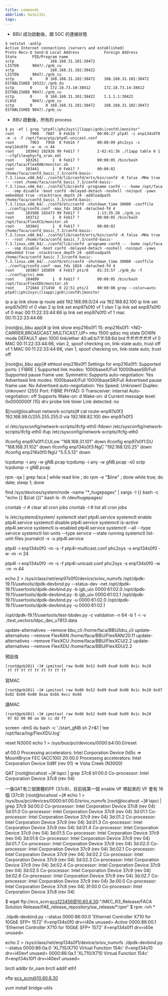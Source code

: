 ```yaml
---
title: commands
abbrlink: 9a3e132c
tags:
---
```

* BBU 成功啟動後，跟 5GC 的連線狀態
```
$ netstat -anSlp
Active Internet connections (servers and established)
Proto Recv-Q Send-Q Local Address           Foreign Address         State       PID/Program name    
sctp                168.168.31.101:38472                            LISTEN      9047/./gnb_cu       
sctp                168.168.31.102:38422                            LISTEN      9047/./gnb_cu       
sctp       0      0 168.168.31.102:38472    168.168.31.101:38472    ESTABLISHED 10522/./gnb_du      
sctp       0      0 172.18.73.10:38412      172.18.73.14:38412      ESTABLISHED 9047/./gnb_cu       
sctp       0      0 168.168.31.101:38422    1.1.1.1:38422           CLOSE       9047/./gnb_cu       
sctp       0      0 168.168.31.101:38472    168.168.31.102:38472    ESTABLISHED 9047/./gnb_cu 
```
* BBU 啟動後，所有的 process
```
$ ps -ef | grep "ptp4l\|phc2sys\|l1app\|gnb\|confd\|monitor"
root       7900   7887  0 Feb16 ?        00:00:27 ptp4l -i enp134s0f0 -m -s -f /opt/faca/ptp/ptp4l-unicast.conf
root       7963   7950  0 Feb16 ?        00:00:09 phc2sys -s enp134s0f0 -w -m -n 44
root     103043 102926 99 Feb17 ?        2-02:41:36 ./l1app table 0 1 --cfgfile=phycfg_xran.xml
root     103261      1  0 Feb17 ?        00:00:05 /bin/bash /opt/faca/FlexRAN/monitor.sh
root     103441      1  0 Feb17 ?        00:00:02 /home/faca/confd_basic_7.3/confd-basic-7.3.linux.x86_64/../confd/lib/confd/erts/bin/confd -K false -MHe true -- -root /home/faca/confd_basic_7.3/confd-basic-7.3.linux.x86_64/../confd/lib/confd -progname confd -- -home /opt/faca -- -smp disable -boot confd -delayed-detach -noshell -noinput -yaws embedded true -stacktrace_depth 24 -addloadpath /home/faca/confd_basic_7.3/confd-basic-7.3.linux.x86_64/../confd/etc/confd -shutdown_time 30000 -conffile ../config/confd.conf -max_fds 1024 -detached-fd 4
root     103506 103473 99 Feb17 ?        1-13:35:20 ./gnb_cu
root     103712      1  0 Feb17 ?        00:00:05 /bin/bash /opt/faca/FlexXCU/monitor.sh
root     103842      1  0 Feb17 ?        00:00:02 /home/faca/confd_basic_7.3/confd-basic-7.3.linux.x86_64/../confd/lib/confd/erts/bin/confd -K false -MHe true -- -root /home/faca/confd_basic_7.3/confd-basic-7.3.linux.x86_64/../confd/lib/confd -progname confd -- -home /opt/faca -- -smp disable -boot confd -delayed-detach -noshell -noinput -yaws embedded true -stacktrace_depth 24 -addloadpath /home/faca/confd_basic_7.3/confd-basic-7.3.linux.x86_64/../confd/etc/confd -shutdown_time 30000 -conffile ../config/confd.conf -max_fds 1024 -detached-fd 4
root     103867 103859  4 Feb17 pts/0    01:33:57 ./gnb_du -f ../config/ssi_mem
root     104099      1  0 Feb17 ?        00:00:05 /bin/bash /opt/faca/FlexXDU/monitor.sh
root     171684 171450  0 22:51 pts/2    00:00:00 grep --color=auto ptp4l\|phc2sys\|l1app\|gnb\|confd\|monitor
```
ip a
ip link show
ip route add 192.168.99.0/24 via 192.168.82.100
ip link set enp97s0f0 vf 0 vlan 2
ip link set enp97s0f0 vf 1 vlan 1
ip link set enp97s0f0 vf 0 mac 00:11:22:33:44:66
ip link set enp97s0f0 vf 1 mac 00:11:22:33:44:66

[root@si_bbu app]# ip link show enp216s0f1
15: enp216s0f1: <NO-CARRIER,BROADCAST,MULTICAST,UP> mtu 1500 qdisc mq state DOWN mode DEFAULT qlen 1000
    link/ether 40:a6:b7:1f:58:6d brd ff:ff:ff:ff:ff:ff
    vf 0 MAC 00:11:22:33:44:66, vlan 2, spoof checking on, link-state auto, trust off
    vf 1 MAC 00:11:22:33:44:66, vlan 1, spoof checking on, link-state auto, trust off

[root@si_bbu app]# ethtool enp216s0f1
Settings for enp216s0f1:
    Supported ports: [ FIBRE ]
    Supported link modes:   1000baseX/Full 
                            10000baseSR/Full 
    Supported pause frame use: Symmetric
    Supports auto-negotiation: Yes
    Advertised link modes:  1000baseX/Full 
                            10000baseSR/Full 
    Advertised pause frame use: No
    Advertised auto-negotiation: Yes
    Speed: Unknown!
    Duplex: Unknown! (255)
    Port: FIBRE
    PHYAD: 0
    Transceiver: internal
    Auto-negotiation: off
    Supports Wake-on: d
    Wake-on: d
    Current message level: 0x0000000f (15)
                   drv probe link timer
    Link detected: no

$[root@localhost network-scripts]# cat route-enp97s0f3
192.168.99.0/255.255.255.0 via 192.168.82.100 dev enp97s0f3

vi /etc/sysconfig/network-scripts/ifcfg-eth0
ifdown /etc/sysconfig/network-scripts/ifcfg-eth0
ifup /etc/sysconfig/network-scripts/ifcfg-eth0

ifconfig enp97s0f1:CULow "168.168.31.101" down
ifconfig enp97s0f1:DU "168.168.31.102" down
ifconfig enp134s0f3:NgC "192.168.120.25" down
ifconfig enp216s0f0:NgU "5.5.5.13" down

tcpdump -i any -w gNB.pcap
tcpdump -i any -w gNB.pcap -s0 sctp
tcpdump -r gNB.pcap

rpm -qa | grep faca | while read line ; do rpm -e "$line" ; done
while true; do date; sleep 1; done

find /sys/devices/system/node -name "*_hugepages" | xargs -I {} bash -c "echo {} \$(cat {})" bash
ls -lh /dev/hugepages/

crontab -r # clear all cron jobs
crontab -l # list all cron jobs

ls /etc/systemd/system/
systemctl start ptp4l.service
systemctl enable ptp4l.service
systemctl disable ptp4l.service
systemctl is-active ptp4l.service
systemctl is-enabled ptp4l.service
systemctl --all --type service
systemctl list-units --type service --state running
systemctl list-unit-files
journalctl -x -u ptp4l.service

ptp4l -i enp134s0f0 -m -s -f ptp4l-multicast.conf
phc2sys -s enp134s0f0 -w -m -n 24

ptp4l -i enp134s0f0 -m -s -f ptp4l-unicast.conf
phc2sys -s enp134s0f0 -w -m -n 44

echo 2 > /sys/class/net/enp97s0f0/device/sriov_numvfs
/opt/dpdk-19.11/usetools/dpdk-devbind.py --status-dev -net
/opt/dpdk-19.11/usertools/dpdk-devbind.py -b igb_uio 0000:61:02.0
/opt/dpdk-19.11/usertools/dpdk-devbind.py -b igb_uio 0000:61:02.1
/opt/dpdk-19.11/usertools/dpdk-devbind.py -u 0000:61:02.0
/opt/dpdk-19.11/usertools/dpdk-devbind.py -u 0000:61:02.1

/opt/dpdk-19.11/usertools/test-bbdev.py -c validation -n 64 -b 1 -i -v ./test_vectors/ldpc_dec_v7813.data

update-alternatives --remove bbu_cli /home/faca/BBU/bbu_cli
update-alternatives --remove FlexRAN /home/faca/BBU/FlexRAN/20.11
update-alternatives --remove FlexXCU /home/faca/BBU/FlexXCU/2.2
update-alternatives --remove FlexXDU /home/faca/BBU/FlexXDU/2.2

預設值
```
[root@gnb2011 ~]# ipmitool raw 0x06 0x52 0x09 0xa0 0x09 0x1c 0x20
 ff ff ff ff ff ff ff ff ff
```
寫MAC
```
[root@gnb2011 ~]# ipmitool raw 0x06 0x52 0x09 0xa0 0x00 0x1c 0x20 0x97 0x02 0x00 0x00 0xaa 0xbb 0xcc 0xdd
```
讀MAC
```
[root@gnb2011 ~]# ipmitool raw 0x06 0x52 0x09 0xa0 0x09 0x1c 0x20
 97 02 00 00 aa bb cc dd ff
```
screen -dmS du bash -c './start_gNB.sh 2>&1 | tee /opt/faca/log/FlexXDU.log'

reset N3000
echo 1 > /sys/bus/pci/devices/0000:b4:00.0/reset

af:00.0 Processing accelerators: Intel Corporation Device 0d5c          => MountBryce FEC (ACC100)
20:00.0 Processing accelerators: Intel Corporation Device 0d8f (rev 01) => Vista Creek (N3000)

QAT
[root@locahost ~]# lspci | grep 37c8
b1:00.0 Co-processor: Intel Corporation Device 37c8 (rev 04)

一張QAT有三個實體的PF (37c8)，目前挑第一個 enable VF 
帶起來的 VF 會有 16 個 (37c9)
[root@locahost ~]# echo 1 > /sys/bus/pci/devices/0000:b1:00.0/sriov_numvfs
[root@locahost ~]# lspci | grep 37c9
3d:00.0 Co-processor: Intel Corporation Device 37c8 (rev 04)
3d:01.0 Co-processor: Intel Corporation Device 37c9 (rev 04)
3d:01.1 Co-processor: Intel Corporation Device 37c9 (rev 04)
3d:01.2 Co-processor: Intel Corporation Device 37c9 (rev 04)
3d:01.3 Co-processor: Intel Corporation Device 37c9 (rev 04)
3d:01.4 Co-processor: Intel Corporation Device 37c9 (rev 04)
3d:01.5 Co-processor: Intel Corporation Device 37c9 (rev 04)
3d:01.6 Co-processor: Intel Corporation Device 37c9 (rev 04)
3d:01.7 Co-processor: Intel Corporation Device 37c9 (rev 04)
3d:02.0 Co-processor: Intel Corporation Device 37c9 (rev 04)
3d:02.1 Co-processor: Intel Corporation Device 37c9 (rev 04)
3d:02.2 Co-processor: Intel Corporation Device 37c9 (rev 04)
3d:02.3 Co-processor: Intel Corporation Device 37c9 (rev 04)
3d:02.4 Co-processor: Intel Corporation Device 37c9 (rev 04)
3d:02.5 Co-processor: Intel Corporation Device 37c9 (rev 04)
3d:02.6 Co-processor: Intel Corporation Device 37c9 (rev 04)
3d:02.7 Co-processor: Intel Corporation Device 37c9 (rev 04)
3e:00.0 Co-processor: Intel Corporation Device 37c8 (rev 04)
3f:00.0 Co-processor: Intel Corporation Device 37c8 (rev 04)


$ wget ftp://ecs_scm:ecs123456@10.60.6.30:"/MEC_R3_Release/FACA Solution Release/FAE_release_repository/sw_release/*.rpm"
$ rpm -ivh *


./dpdk-devbind.py --status
0000:86:00.0 'Ethernet Controller X710 for 10GbE SFP+ 1572' if=enp134s0f0 drv=i40e unused= *Active*
0000:86:00.1 'Ethernet Controller X710 for 10GbE SFP+ 1572' if=enp134s0f1 drv=i40e unused= 

echo 2 > /sys/class/net/enp134s0f1/device/sriov_numvfs
./dpdk-devbind.py --status
0000:86:0a.0 'XL710/X710 Virtual Function 154c' if=enp134s10 drv=i40evf unused= 
0000:86:0a.1 'XL710/X710 Virtual Function 154c' if=enp134s10f1 drv=i40evf unused= 

brctl addbr br_oam
brctl addif eth1

sftp ecs_scm@10.60.6.30

 yum install bridge-utils